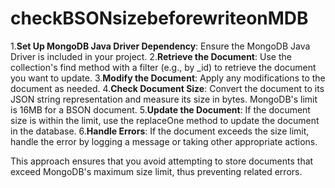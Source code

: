 # checkBSONsizebeforewriteonMDB

1.**Set Up MongoDB Java Driver Dependency**: Ensure the MongoDB Java Driver is included in your project.
2.**Retrieve the Document**: Use the collection's find method with a filter (e.g., by _id) to retrieve the document you want to update.
3.**Modify the Document**: Apply any modifications to the document as needed.
4.**Check Document Size**: Convert the document to its JSON string representation and measure its size in bytes. MongoDB's limit is 16MB for a BSON document.
5.**Update the Document**: If the document size is within the limit, use the replaceOne method to update the document in the database.
6.**Handle Errors**: If the document exceeds the size limit, handle the error by logging a message or taking other appropriate actions.

This approach ensures that you avoid attempting to store documents that exceed MongoDB's maximum size limit, thus preventing related errors.

